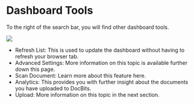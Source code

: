 

# Dashboard Tools

To the right of the search bar, you will find other dashboard tools.

![](https://lh7-us.googleusercontent.com/c1gvzozxaYpxSF9IUolXqpYEf-AFMgQAhkTrZpFh9XQdBsi-q0jtaktCFseWYNkGrwqSUyvvxdYgnQSTFKytjzXzV3Z68wNat\_NUB7sGLNboZq1qr1yR\_N97W8ewm9Ar\_rWv98FH6Aet-XBjrKN2TfA)

* Refresh List: This is used to update the dashboard without having to refresh your browser tab.
* Advanced Settings: More information on this topic is available further down this page.
* Scan Document: Learn more about this feature here.
* Analytics: This provides you with further insight about the documents you have uploaded to DocBits.
* Upload: More information on this topic in the next section.
